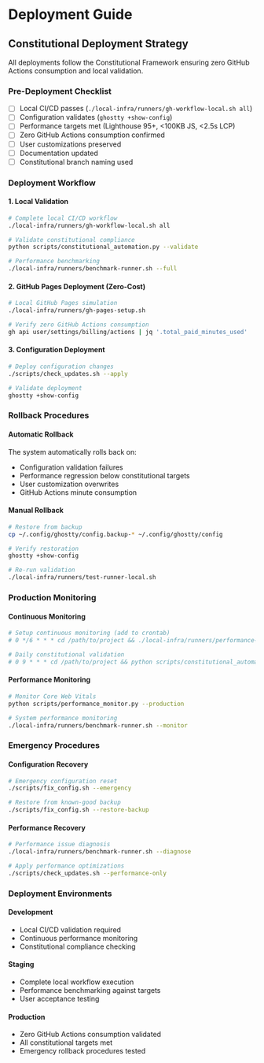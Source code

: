 # Deployment Guide

## Constitutional Deployment Strategy

All deployments follow the Constitutional Framework ensuring zero GitHub Actions consumption and local validation.

### Pre-Deployment Checklist
- [ ] Local CI/CD passes (`./local-infra/runners/gh-workflow-local.sh all`)
- [ ] Configuration validates (`ghostty +show-config`)
- [ ] Performance targets met (Lighthouse 95+, <100KB JS, <2.5s LCP)
- [ ] Zero GitHub Actions consumption confirmed
- [ ] User customizations preserved
- [ ] Documentation updated
- [ ] Constitutional branch naming used

### Deployment Workflow

#### 1. Local Validation
```bash
# Complete local CI/CD workflow
./local-infra/runners/gh-workflow-local.sh all

# Validate constitutional compliance
python scripts/constitutional_automation.py --validate

# Performance benchmarking
./local-infra/runners/benchmark-runner.sh --full
```

#### 2. GitHub Pages Deployment (Zero-Cost)
```bash
# Local GitHub Pages simulation
./local-infra/runners/gh-pages-setup.sh

# Verify zero GitHub Actions consumption
gh api user/settings/billing/actions | jq '.total_paid_minutes_used'
```

#### 3. Configuration Deployment
```bash
# Deploy configuration changes
./scripts/check_updates.sh --apply

# Validate deployment
ghostty +show-config
```

### Rollback Procedures

#### Automatic Rollback
The system automatically rolls back on:
- Configuration validation failures
- Performance regression below constitutional targets
- User customization overwrites
- GitHub Actions minute consumption

#### Manual Rollback
```bash
# Restore from backup
cp ~/.config/ghostty/config.backup-* ~/.config/ghostty/config

# Verify restoration
ghostty +show-config

# Re-run validation
./local-infra/runners/test-runner-local.sh
```

### Production Monitoring

#### Continuous Monitoring
```bash
# Setup continuous monitoring (add to crontab)
# 0 */6 * * * cd /path/to/project && ./local-infra/runners/performance-monitor.sh --continuous

# Daily constitutional validation
# 0 9 * * * cd /path/to/project && python scripts/constitutional_automation.py --validate
```

#### Performance Monitoring
```bash
# Monitor Core Web Vitals
python scripts/performance_monitor.py --production

# System performance monitoring
./local-infra/runners/benchmark-runner.sh --monitor
```

### Emergency Procedures

#### Configuration Recovery
```bash
# Emergency configuration reset
./scripts/fix_config.sh --emergency

# Restore from known-good backup
./scripts/fix_config.sh --restore-backup
```

#### Performance Recovery
```bash
# Performance issue diagnosis
./local-infra/runners/benchmark-runner.sh --diagnose

# Apply performance optimizations
./scripts/check_updates.sh --performance-only
```

### Deployment Environments

#### Development
- Local CI/CD validation required
- Continuous performance monitoring
- Constitutional compliance checking

#### Staging
- Complete local workflow execution
- Performance benchmarking against targets
- User acceptance testing

#### Production
- Zero GitHub Actions consumption validated
- All constitutional targets met
- Emergency rollback procedures tested
